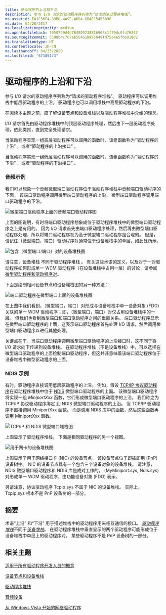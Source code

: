 ```yaml
---
title: 驱动程序的上沿和下沿
description: 参与 I/O 请求的驱动程序序列称为“请求的驱动程序堆栈”。
ms.assetid: EA1C36F4-B9BD-4A9E-A6D4-6B4EC5455030
ms.date: 04/20/2017
ms.localizationpriority: medium
ms.openlocfilehash: f050749d4d784809238816968c1f79dc0fd76247
ms.sourcegitcommit: 5598b4c767ab56461b976b49fd75e4e5fb6018d2
ms.translationtype: HT
ms.contentlocale: zh-CN
ms.lasthandoff: 04/23/2020
ms.locfileid: "67385173"
---
```

# <a name="upper-and-lower-edges-of-drivers"></a>驱动程序的上沿和下沿


参与 I/O 请求的驱动程序序列称为“请求的驱动程序堆栈”。 驱动程序可以调用堆栈中低层驱动程序的上沿。 驱动程序也可以调用堆栈中高层驱动程序的下沿。

在阅读本主题之前，应了解[设备节点和设备堆栈](device-nodes-and-device-stacks.md)以及[驱动程序堆栈](driver-stacks.md)中介绍的理念。

I/O 请求首先由驱动程序堆栈中的顶层驱动程序处理，然后由下一层驱动程序处理，依此类推，直到完全处理请求。

当驱动程序实现一组高层驱动程序可以调用的函数时，该组函数称为“驱动程序的上沿”  ，或者“驱动程序的上沿接口”  。

当驱动程序实现一组低层驱动程序可以调用的函数时，该组函数称为“驱动程序的下沿”  ，或者“驱动程序的下沿接口”  。

### <a name="span-idaudio_examplespanspan-idaudio_examplespanspan-idaudio_examplespanaudio-example"></a><span id="Audio_example"></span><span id="audio_example"></span><span id="AUDIO_EXAMPLE"></span>音频示例

我们可以想象一个音频微型端口驱动程序位于驱动程序堆栈中音频端口驱动程序的下面。 该端口驱动程序调用微型端口驱动程序的上沿。 微型端口驱动程序调用端口驱动程序的下沿。

![微型端口驱动程序上面的音频端口驱动程序图](images/audiodrvstack.png)

上面的图说明，有时将端口驱动程序想象成位于驱动程序堆栈中的微型端口驱动程序之上是有用的。 因为 I/O 请求首先由端口驱动程序处理，然后再由微型端口驱动程序处理，所以将端口驱动程序视为高于微型端口驱动程序是合理的。 但是，请记住（微型端口，端口）驱动程序对通常位于设备堆栈中的单层，如此处所示。

![包含（微型端口/端口）对的设备堆栈图](images/upperloweredge01.png)

请注意，设备堆栈  不同于驱动程序堆栈  。 有关这些术语的定义，以及对于一对驱动程序如何形成单一 WDM 驱动程序（在设备堆栈中占用一层）的讨论，请参阅[微型驱动程序和驱动程序对](minidrivers-and-driver-pairs.md)。

下面是绘制相同设备节点和设备堆栈图的另一种方法：

![端口驱动程序在微型端口上面的设备堆栈图](images/upperloweredge02.png)

在上图中我们看到，（微型端口，端口）对形成与设备堆栈中单一设备对象 (FDO) 关联的单一 WDM 驱动程序；即，（微型端口，端口）对仅占用设备堆栈中的一层。 但我们也看到微型端口和端口驱动程序之间的垂直关系。 端口驱动程序显示在微型端口驱动程序的上面，这表示端口驱动程序首先处理 I/O 请求，然后调用微型端口驱动程序以进行其他处理。

关键点在于，当端口驱动程序调用微型端口驱动程序的上沿接口时，这不同于将 I/O 请求向下传递到设备堆栈。 在驱动程序堆栈（不是设备堆栈）中，可以选择在微型端口驱动程序的上面绘制端口驱动程序，但这并非意味着该端口驱动程序位于设备堆栈中微型驱动程序的上面。

### <a name="span-idndis_examplespanspan-idndis_examplespanspan-idndis_examplespanndis-example"></a><span id="NDIS_example"></span><span id="ndis_example"></span><span id="NDIS_EXAMPLE"></span>NDIS 示例

有时，驱动程序直接调用低层驱动程序的上沿。 例如，假设 [TCP/IP 协议驱动程序](https://docs.microsoft.com/windows-hardware/drivers/network/introduction-to-ndis-protocol-drivers)在驱动程序堆栈中位于 [NDIS](https://docs.microsoft.com/windows-hardware/drivers/network/ndis-drivers) 微型端口驱动程序的上面。 该微型端口驱动程序将实现一组 *MiniportXxx* 函数，它们形成微型端口驱动程序的上沿。 我们称之为 TCP/IP 协议驱动程序绑定  到 NDIS 微型端口驱动程序的上沿。 但 TCP/IP 驱动程序不直接调用 MiniportXxx  函数。 而是调用 NDIS 库中的函数，然后这些函数再调用 MiniportXxx  函数。

![TCP/IP 和 NDIS 微型端口堆栈图](images/upperloweredge03.png)

上图显示了驱动程序堆栈。 下面是相同驱动程序的另一个视图。

![用于网卡的设备堆栈图](images/upperloweredge04.png)

上图显示了用于网络接口卡 (NIC) 的设备节点。 该设备节点位于即插即用 (PnP) 设备树中。 NIC 的设备节点具有一个包含三个设备对象的设备堆栈。 请注意，NDIS 微型端口驱动程序和 NDIS 库是成对工作的。 (MyMiniport.sys, Ndis.sys) 对形成单一 WDM 驱动程序，由功能设备对象 (FDO) 表示。

另请注意，协议驱动程序 Tcpip.sys 不属于 NIC 的设备堆栈。 实际上，Tcpip.sys 根本不是 PnP 设备树的一部分。

## <a name="span-idsummaryspanspan-idsummaryspanspan-idsummaryspansummary"></a><span id="Summary"></span><span id="summary"></span><span id="SUMMARY"></span>摘要


术语“上沿”  和“下沿”  用于描述堆栈中的驱动程序用来相互通信的接口。 [*驱动程序堆栈*](driver-stacks.md)不同于[*设备堆栈*](device-nodes-and-device-stacks.md)。 在驱动程序堆栈中垂直显示的两个驱动程序可能形成位于设备堆栈中单层上的驱动程序对。 某些驱动程序不是 PnP 设备树的一部分。

## <a name="span-idrelated_topicsspanrelated-topics"></a><span id="related_topics"></span>相关主题


[适用于所有驱动程序开发人员的概念](concepts-and-knowledge-for-all-driver-developers.md)

[设备节点和设备堆栈](device-nodes-and-device-stacks.md)

[驱动程序堆栈](driver-stacks.md)

[音频设备](https://docs.microsoft.com/windows-hardware/drivers/audio/portal-audio-ref)

[从 Windows Vista 开始的网络驱动程序](https://docs.microsoft.com/previous-versions/windows/hardware/drivers/ff570021(v=vs.85))

 

 






